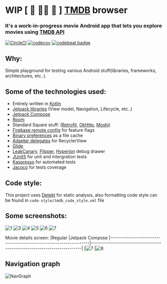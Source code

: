 # WIP [ 🚧 👷🔧 🚧 ] [TMDB](https://www.themoviedb.org/) browser
### It's a work-in-progress movie Android app that lets you explore movies using [TMDB API](https://www.themoviedb.org/)

[![CircleCI](https://circleci.com/gh/ilya-rb/Tmdb-Client/tree/master.svg?style=svg)](https://circleci.com/gh/ilya-rb/Tmdb-Client/tree/master)
[![codecov](https://codecov.io/gh/ilya-rb/Tmdb-Client/branch/master/graph/badge.svg)](https://codecov.io/gh/ilya-rb/Tmdb-Client)
[![codebeat badge](https://codebeat.co/badges/0771fe58-3231-435b-bc9c-7bdd2d11a599)](https://codebeat.co/projects/github-com-ilya-rb-tmdb-client-master)

## Why:
Simple playground for testing various Android stuff(libraries, frameworks, architectures, etc..).

## Some of the technologies used:
- Entirely written in [Kotlin](https://kotlinlang.org/)
- [Jetpack libraries](https://developer.android.com/jetpack) (View model, Navigation, Lifecycle, etc..)
- [Jetpack Compose](https://developer.android.com/jetpack/compose)
- [Room](https://developer.android.com/jetpack/androidx/releases/room)
- Standard Square stuff: ([Retrofit](https://square.github.io/retrofit/), [OkHttp](https://square.github.io/okhttp/), [Moshi](https://github.com/square/moshi))
- [Firebase remote config](https://firebase.google.com/docs/remote-config) for feature flags
- [Binary preferences](https://github.com/yandextaxitech/binaryprefs) as a file cache
- [Adapter delegates](https://github.com/sockeqwe/AdapterDelegates) for RecyclerView 
- [Glide](https://github.com/bumptech/glide)
- [LeakCanary](https://github.com/square/leakcanary), [Flipper](https://fbflipper.com/), [Hyperion](https://github.com/hyperion-project/hyperion) debug drawer
- [JUnit5](https://junit.org/junit5/) for unit and intergration tests
- [Kaspresso](https://github.com/KasperskyLab/Kaspresso) for automated tests
- [Jacoco](https://www.eclemma.org/jacoco/) for tests coverage

## Code style:
This project uses [Detekt](https://github.com/detekt/detekt) for static analysis, also formatting code style can be found in `code-style/tmdb_code_style.xml` file

## Some screenshots:
![1](https://github.com/ilya-rb/Tmdb-Client/blob/master/art/1.png)
![3](https://github.com/ilya-rb/Tmdb-Client/blob/master/art/3.png)
![4](https://github.com/ilya-rb/Tmdb-Client/blob/master/art/4.png)
![5](https://github.com/ilya-rb/Tmdb-Client/blob/master/art/5.png)
![6](https://github.com/ilya-rb/Tmdb-Client/blob/master/art/6.png)
![7](https://github.com/ilya-rb/Tmdb-Client/blob/master/art/7.png)


Movie details screen:
|Regular                                                            |Jetpack Compose
|-------------------------------------------------------------------|-------------------------------------------------------------------------|
|![7](https://github.com/ilya-rb/Tmdb-Client/blob/master/art/2.png) |![8](https://github.com/ilya-rb/Tmdb-Client/blob/master/art/2_compose.png)

## Navigation graph
![NavGraph](https://github.com/ilya-rb/Tmdb-Client/blob/master/art/nav_graph.png)
